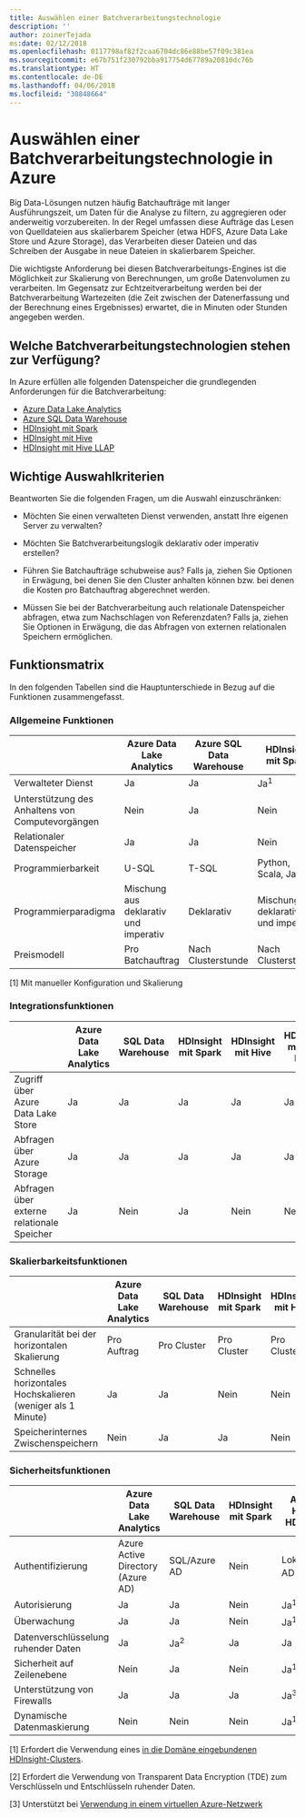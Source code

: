 ```yaml
---
title: Auswählen einer Batchverarbeitungstechnologie
description: ''
author: zoinerTejada
ms:date: 02/12/2018
ms.openlocfilehash: 0117798af82f2caa6704dc86e88be57f09c381ea
ms.sourcegitcommit: e67b751f230792bba917754d67789a20810dc76b
ms.translationtype: HT
ms.contentlocale: de-DE
ms.lasthandoff: 04/06/2018
ms.locfileid: "30848664"
---
```

# <a name="choosing-a-batch-processing-technology-in-azure"></a>Auswählen einer Batchverarbeitungstechnologie in Azure

Big Data-Lösungen nutzen häufig Batchaufträge mit langer Ausführungszeit, um Daten für die Analyse zu filtern, zu aggregieren oder anderweitig vorzubereiten. In der Regel umfassen diese Aufträge das Lesen von Quelldateien aus skalierbarem Speicher (etwa HDFS, Azure Data Lake Store und Azure Storage), das Verarbeiten dieser Dateien und das Schreiben der Ausgabe in neue Dateien in skalierbarem Speicher. 

Die wichtigste Anforderung bei diesen Batchverarbeitungs-Engines ist die Möglichkeit zur Skalierung von Berechnungen, um große Datenvolumen zu verarbeiten. Im Gegensatz zur Echtzeitverarbeitung werden bei der Batchverarbeitung Wartezeiten (die Zeit zwischen der Datenerfassung und der Berechnung eines Ergebnisses) erwartet, die in Minuten oder Stunden angegeben werden.

## <a name="what-are-your-options-when-choosing-a-batch-processing-technology"></a>Welche Batchverarbeitungstechnologien stehen zur Verfügung?

In Azure erfüllen alle folgenden Datenspeicher die grundlegenden Anforderungen für die Batchverarbeitung:

- [Azure Data Lake Analytics](/azure/data-lake-analytics/)
- [Azure SQL Data Warehouse](/azure/sql-data-warehouse/sql-data-warehouse-overview-what-is)
- [HDInsight mit Spark](/azure/hdinsight/spark/apache-spark-overview)
- [HDInsight mit Hive](/azure/hdinsight/hadoop/hdinsight-use-hive)
- [HDInsight mit Hive LLAP](/azure/hdinsight/interactive-query/apache-interactive-query-get-started)

## <a name="key-selection-criteria"></a>Wichtige Auswahlkriterien

Beantworten Sie die folgenden Fragen, um die Auswahl einzuschränken:

- Möchten Sie einen verwalteten Dienst verwenden, anstatt Ihre eigenen Server zu verwalten?

- Möchten Sie Batchverarbeitungslogik deklarativ oder imperativ erstellen?

- Führen Sie Batchaufträge schubweise aus? Falls ja, ziehen Sie Optionen in Erwägung, bei denen Sie den Cluster anhalten können bzw. bei denen die Kosten pro Batchauftrag abgerechnet werden.

- Müssen Sie bei der Batchverarbeitung auch relationale Datenspeicher abfragen, etwa zum Nachschlagen von Referenzdaten? Falls ja, ziehen Sie Optionen in Erwägung, die das Abfragen von externen relationalen Speichern ermöglichen.

## <a name="capability-matrix"></a>Funktionsmatrix

In den folgenden Tabellen sind die Hauptunterschiede in Bezug auf die Funktionen zusammengefasst. 

### <a name="general-capabilities"></a>Allgemeine Funktionen

| | Azure Data Lake Analytics | Azure SQL Data Warehouse | HDInsight mit Spark | HDInsight mit Hive | HDInsight mit Hive LLAP |
| --- | --- | --- | --- | --- | --- |
| Verwalteter Dienst | Ja | Ja | Ja<sup>1</sup> | Ja<sup>1</sup> | Ja <sup>1</sup> |
| Unterstützung des Anhaltens von Computevorgängen | Nein  | Ja | Nein  | Nein  | Nein  |
| Relationaler Datenspeicher | Ja | Ja | Nein  | Nein  | Nein  |
| Programmierbarkeit | U-SQL | T-SQL | Python, Scala, Java, R | HiveQL | HiveQL |
| Programmierparadigma | Mischung aus deklarativ und imperativ  | Deklarativ | Mischung aus deklarativ und imperativ | Deklarativ | Deklarativ | 
| Preismodell | Pro Batchauftrag | Nach Clusterstunde | Nach Clusterstunde | Nach Clusterstunde | Nach Clusterstunde |  

[1] Mit manueller Konfiguration und Skalierung

### <a name="integration-capabilities"></a>Integrationsfunktionen

| | Azure Data Lake Analytics | SQL Data Warehouse | HDInsight mit Spark | HDInsight mit Hive | HDInsight mit Hive LLAP |
| --- | --- | --- | --- | --- | --- |
| Zugriff über Azure Data Lake Store | Ja | Ja | Ja | Ja | Ja |
| Abfragen über Azure Storage | Ja | Ja | Ja | Ja | Ja |
| Abfragen über externe relationale Speicher | Ja | Nein | Ja | Nein  | Nein  |

### <a name="scalability-capabilities"></a>Skalierbarkeitsfunktionen

| | Azure Data Lake Analytics | SQL Data Warehouse | HDInsight mit Spark | HDInsight mit Hive | HDInsight mit Hive LLAP |
| --- | --- | --- | --- | --- | --- |
| Granularität bei der horizontalen Skalierung  | Pro Auftrag | Pro Cluster | Pro Cluster | Pro Cluster | Pro Cluster |
| Schnelles horizontales Hochskalieren (weniger als 1 Minute) | Ja | Ja | Nein  | Nein  | Nein  |
| Speicherinternes Zwischenspeichern | Nein  | Ja | Ja | Nein | Ja | 

### <a name="security-capabilities"></a>Sicherheitsfunktionen

| | Azure Data Lake Analytics | SQL Data Warehouse | HDInsight mit Spark | Apache Hive in HDInsight | Hive LLAP in HDInsight |
| --- | --- | --- | --- | --- | --- |
| Authentifizierung  | Azure Active Directory (Azure AD) | SQL/Azure AD | Nein  | Lokal/Azure AD <sup>1</sup> | Lokal/Azure AD <sup>1</sup> |
| Autorisierung  | Ja | Ja| Nein  | Ja<sup>1</sup> | Ja<sup>1</sup> |
| Überwachung  | Ja | Ja | Nein  | Ja<sup>1</sup> | Ja<sup>1</sup> |
| Datenverschlüsselung ruhender Daten | Ja| Ja<sup>2</sup> | Ja | Ja | Ja |
| Sicherheit auf Zeilenebene | Nein  | Ja | Nein  | Ja<sup>1</sup> | Ja<sup>1</sup> |
| Unterstützung von Firewalls | Ja | Ja | Ja | Ja<sup>3</sup> | Ja<sup>3</sup> |
| Dynamische Datenmaskierung | Nein  | Nein  | Nein  | Ja<sup>1</sup> | Ja<sup>1</sup> |

[1] Erfordert die Verwendung eines [in die Domäne eingebundenen HDInsight-Clusters](/azure/hdinsight/domain-joined/apache-domain-joined-introduction).

[2] Erfordert die Verwendung von Transparent Data Encryption (TDE) zum Verschlüsseln und Entschlüsseln ruhender Daten.

[3] Unterstützt bei [Verwendung in einem virtuellen Azure-Netzwerk](/azure/hdinsight/hdinsight-extend-hadoop-virtual-network)

